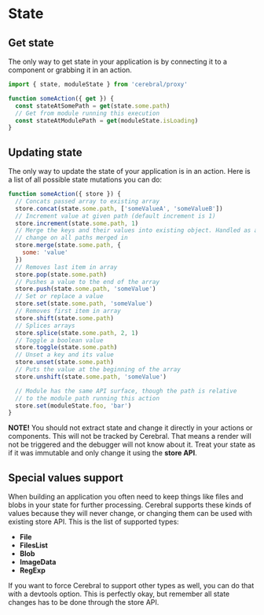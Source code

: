 # State

## Get state

The only way to get state in your application is by connecting it to a component or grabbing it in an action.

```js
import { state, moduleState } from 'cerebral/proxy'

function someAction({ get }) {
  const stateAtSomePath = get(state.some.path)
  // Get from module running this execution
  const stateAtModulePath = get(moduleState.isLoading)
}
```

## Updating state

The only way to update the state of your application is in an action. Here is a list of all possible state mutations you can do:

```js
function someAction({ store }) {
  // Concats passed array to existing array
  store.concat(state.some.path, ['someValueA', 'someValueB'])
  // Increment value at given path (default increment is 1)
  store.increment(state.some.path, 1)
  // Merge the keys and their values into existing object. Handled as a
  // change on all paths merged in
  store.merge(state.some.path, {
    some: 'value'
  })
  // Removes last item in array
  store.pop(state.some.path)
  // Pushes a value to the end of the array
  store.push(state.some.path, 'someValue')
  // Set or replace a value
  store.set(state.some.path, 'someValue')
  // Removes first item in array
  store.shift(state.some.path)
  // Splices arrays
  store.splice(state.some.path, 2, 1)
  // Toggle a boolean value
  store.toggle(state.some.path)
  // Unset a key and its value
  store.unset(state.some.path)
  // Puts the value at the beginning of the array
  store.unshift(state.some.path, 'someValue')

  // Module has the same API surface, though the path is relative
  // to the module path running this action
  store.set(moduleState.foo, 'bar')
}
```

**NOTE!** You should not extract state and change it directly in your actions or components. This will not be tracked by Cerebral. That means a render will not be triggered and the debugger will not know about it. Treat your state as if it was immutable and only change it using the **store API**.

## Special values support

When building an application you often need to keep things like files and blobs in your state for further processing. Cerebral supports these kinds of values because they will never change, or changing them can be used with existing store API. This is the list of supported types:

* **File**
* **FilesList**
* **Blob**
* **ImageData**
* **RegExp**

If you want to force Cerebral to support other types as well, you can do that with a devtools option. This is perfectly okay, but remember all state changes has to be done through the store API.
